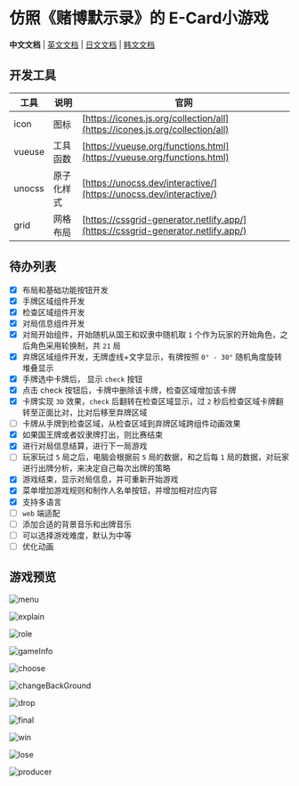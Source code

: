 
# 仿照《赌博默示录》的 E-Card小游戏

**中文文档** | [英文文档](../README.md) | [日文文档](./README_JP.md) | [韩文文档](./README_KR.md)

## 开发工具

| 工具 | 说明    | 官网 |
| --- |-------| --- |
| icon | 图标    | [https://icones.js.org/collection/all](https://icones.js.org/collection/all) |
| vueuse | 工具函数  | [https://vueuse.org/functions.html](https://vueuse.org/functions.html) |
| unocss | 原子化样式 | [https://unocss.dev/interactive/](https://unocss.dev/interactive/) |
| grid | 网格布局  | [https://cssgrid-generator.netlify.app/](https://cssgrid-generator.netlify.app/) |

## 待办列表

- [x] 布局和基础功能按钮开发
- [x] 手牌区域组件开发
- [x] 检查区域组件开发
- [x] 对局信息组件开发
- [x] 对局开始组件，开始随机从国王和奴隶中随机取 `1` 个作为玩家的开始角色，之后角色采用轮换制，共 `21` 局
- [x] 弃牌区域组件开发，无牌虚线+文字显示，有牌按照 `0° - 30°` 随机角度旋转堆叠显示
- [x] 手牌选中卡牌后， 显示 `check` 按钮
- [x] 点击 check 按钮后，卡牌中删除该卡牌，检查区域增加该卡牌
- [x] 卡牌实现 `3D` 效果，`check` 后翻转在检查区域显示，过 `2` 秒后检查区域卡牌翻转至正面比对，比对后移至弃牌区域
- [ ] 卡牌从手牌到检查区域，从检查区域到弃牌区域跨组件动画效果
- [x] 如果国王牌或者奴隶牌打出，则比赛结束
- [x] 进行对局信息结算，进行下一局游戏
- [ ] 玩家玩过 `5` 局之后，电脑会根据前 `5` 局的数据，和之后每 `1` 局的数据，对玩家进行出牌分析，来决定自己每次出牌的策略
- [x] 游戏结束，显示对局信息，并可重新开始游戏
- [x] 菜单增加游戏规则和制作人名单按钮，并增加相对应内容
- [x] 支持多语言
- [ ] `web` 端适配
- [ ] 添加合适的背景音乐和出牌音乐
- [ ] 可以选择游戏难度，默认为中等
- [ ] 优化动画

## 游戏预览

![menu](/gameImg/menu.png)

![explain](/gameImg/explain.png)

![role](/gameImg/role.png)

![gameInfo](/gameImg/gameinfo.png)

![choose](/gameImg/choose.png)

![changeBackGround](/gameImg/changeBackground.png)

![drop](/gameImg/drop.png)

![final](/gameImg/final.png)

![win](/gameImg/win.png)

![lose](/gameImg/lose.png)

![producer](/gameImg/producer.png)
